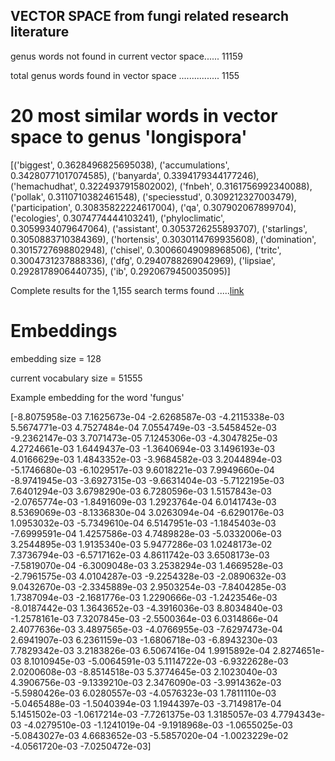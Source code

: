 ## VECTOR SPACE from fungi related research literature

genus words not found in current vector space...... 11159

total genus words found in vector space ................ 1155


# 20 most similar words in vector space to genus 'longispora'

[('biggest', 0.3628496825695038), ('accumulations', 0.34280771017074585), ('banyarda', 0.3394179344177246), ('hemachudhat', 0.3224937915802002), 
('fnbeh', 0.3161756992340088), ('pollak', 0.3110710382461548), ('speciesstud', 0.309212327003479), ('participation', 0.30835822224617004), 
('qa', 0.307902067899704), ('ecologies', 0.3074774444103241), ('phyloclimatic', 0.3059934079647064), ('assistant', 0.3053726255893707), 
('starlings', 0.3050883710384369), ('hortensis', 0.3030114769935608), ('domination', 0.3015727698802948), ('chisel', 0.30066049098968506), 
('tritc', 0.3004731237888336), ('dfg', 0.2940788269042969), ('lipsiae', 0.2928178906440735), ('ib', 0.2920679450035095)]


Complete results for the 1,155 search terms found .....[link](https://github.com/rcalix1/Projects/blob/master/BatesFungi/ResearchLit/results.1.28.2022.txt)


# Embeddings 



embedding size = 128

current vocabulary size = 51555 



Example embedding for the word 'fungus'

[-8.8075958e-03  7.1625673e-04 -2.6268587e-03 -4.2115338e-03
  5.5674771e-03  4.7527484e-04  7.0554749e-03 -3.5458452e-03
 -9.2362147e-03  3.7071473e-05  7.1245306e-03 -4.3047825e-03
  4.2724661e-03  1.6449437e-03 -1.3640694e-03  3.1496193e-03
  4.0166629e-03  1.4843352e-03 -3.9684582e-03  3.2044894e-03
 -5.1746680e-03 -6.1029517e-03  9.6018221e-03  7.9949660e-04
 -8.9741945e-03 -3.6927315e-03 -9.6631404e-03 -5.7122195e-03
  7.6401294e-03  3.6798290e-03  6.7280596e-03  1.5157843e-03
 -2.0765774e-03 -1.8491609e-03  1.2923764e-04  6.0141743e-03
  8.5369069e-03 -8.1336830e-04  3.0263094e-04 -6.6290176e-03
  1.0953032e-03 -5.7349610e-04  6.5147951e-03 -1.1845403e-03
 -7.6999591e-04  1.4257586e-03  4.7489828e-03 -5.0332006e-03
  3.2544895e-03  1.9135340e-03  5.9477286e-03  1.0248173e-02
  7.3736794e-03 -6.5717162e-03  4.8611742e-03  3.6508173e-03
 -7.5819070e-04 -6.3009048e-03  3.2538294e-03  1.4669528e-03
 -2.7961575e-03  4.0104287e-03 -9.2254328e-03 -2.0890632e-03
  9.0432670e-03 -2.3345889e-03  2.9503254e-03 -7.8404285e-03
  1.7387094e-03 -2.1681776e-03  1.2290666e-03 -1.2423546e-03
 -8.0187442e-03  1.3643652e-03 -4.3916036e-03  8.8034840e-03
 -1.2578161e-03  7.3207845e-03 -2.5500364e-03  6.0314866e-04
  2.4077636e-03  3.4897565e-03 -4.0766955e-03 -7.6297473e-04
  2.6941907e-03  6.2361159e-03 -1.6806718e-03 -6.8943230e-03
  7.7829342e-03  3.2183826e-03  6.5067416e-04  1.9915892e-04
  2.8274651e-03  8.1010945e-03 -5.0064591e-03  5.1114722e-03
 -6.9322628e-03  2.0200608e-03 -8.8514518e-03  5.3774645e-03
  2.1023040e-03  4.3906756e-03 -9.1339210e-03  2.3476090e-03
 -3.9914362e-03 -5.5980426e-03  6.0280557e-03 -4.0576323e-03
  1.7811110e-03 -5.0465488e-03 -1.5040394e-03  1.1944397e-03
 -3.7149817e-04  5.1451502e-03 -1.0617214e-03 -7.7261375e-03
  1.3185057e-03  4.7794343e-03 -4.0279510e-03 -1.1241019e-04
 -9.1918968e-03 -1.0655025e-03 -5.0843027e-03  4.6683652e-03
 -5.5857020e-04 -1.0023229e-02 -4.0561720e-03 -7.0250472e-03]









